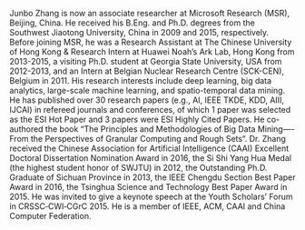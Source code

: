 Junbo Zhang is now an associate researcher at Microsoft Research (MSR), Beijing, China. He received his B.Eng. and Ph.D. degrees from the Southwest Jiaotong University, China in 2009 and 2015, respectively. Before joining MSR, he was a Research Assistant at The Chinese University of Hong Kong & Research Intern at Huawei Noah’s Ark Lab, Hong Kong from 2013-2015, a visiting Ph.D. student at Georgia State University, USA from 2012-2013,  and an Intern at Belgian Nuclear Research Centre (SCK-CEN), Belgium in 2011. His research interests include deep learning, big data analytics, large-scale machine learning, and spatio-temporal data mining. He has published over 30 research papers (e.g., AI, IEEE TKDE, KDD, AIII, IJCAI) in refereed journals and conferences, of which 1 paper was selected as the ESI Hot Paper and 3 papers were ESI Highly Cited Papers. He co-authored the book “The Principles and Methodologies of Big Data Mining—-From the Perspectives of Granular Computing and Rough Sets“. Dr. Zhang received the Chinese Association for Artificial Intelligence (CAAI) Excellent Doctoral Dissertation Nomination Award in 2016, the Si Shi Yang Hua Medal (the highest student honor of SWJTU) in 2012, the Outstanding Ph.D. Graduate of Sichuan Province in 2013, the IEEE Chengdu Section Best Paper Award in 2016, the Tsinghua Science and Technology Best Paper Award in 2015. He was invited to give a keynote speech at the Youth Scholars’ Forum in CRSSC‐CWI‐CGrC 2015. He is a member of IEEE, ACM, CAAI and China Computer Federation.
